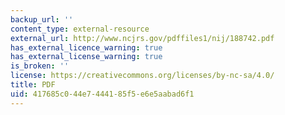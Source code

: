 ```yaml
---
backup_url: ''
content_type: external-resource
external_url: http://www.ncjrs.gov/pdffiles1/nij/188742.pdf
has_external_licence_warning: true
has_external_license_warning: true
is_broken: ''
license: https://creativecommons.org/licenses/by-nc-sa/4.0/
title: PDF
uid: 417685c0-44e7-4441-85f5-e6e5aabad6f1
---
```

